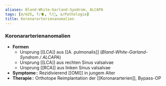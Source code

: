 ```yaml
---
aliases: Bland-White-Garland-Syndrom, ALCAPA
tags: [m/m25, f/🫀, f/🦄, a/Pathologie]
title: Koronararterienanomalien
---
```

### Koronararterienanomalien
- **Formen**
	- Ursprung [[LCA]] aus [[A. pulmonalis]] (*Bland-White-Garland-Syndrom / ALCAPA*)
	- Ursprung [[LCA]] aus rechten Sinus valsalvae
	- Ursprung [[RCA]] aus linken Sinus valsalvae
- **Symptome**:: Rezidivierend [[OMI]] in jungem Alter
- **Therapie**:: Orthotope Reimplantation der [[Koronararterien]], Bypass-OP